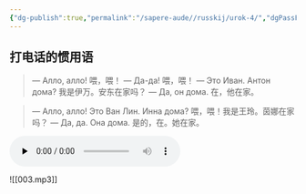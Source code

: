```yaml
---
{"dg-publish":true,"permalink":"/sapere-aude//russkij/urok-4/","dgPassFrontmatter":true}
---
```


## 打电话的惯用语

> — Алло, алло! 喂，喂！
> — Да-да! 喂，喂！
> — Это Иван. Антон дома? 我是伊万。安东在家吗？
> — Да, он дома. 在，他在家。

> — Алло, алло! Это Ван Лин. Инна дома? 喂，喂！我是王玲。茵娜在家吗？
> — Да, да. Она дома. 是的，在。她在家。


<audio id="audio" controls="" preload="none">
<source id="mp3" src="https://huangyahui.com/sapere-aude/russkij/003.mp3">
</audio>

![[003.mp3]]
